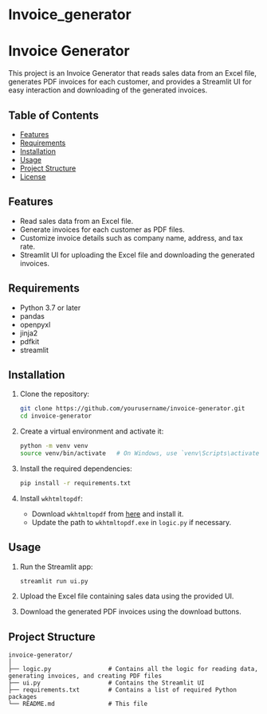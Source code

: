 # Invoice_generator
# Invoice Generator

This project is an Invoice Generator that reads sales data from an Excel file, generates PDF invoices for each customer, and provides a Streamlit UI for easy interaction and downloading of the generated invoices.

## Table of Contents

- [Features](#features)
- [Requirements](#requirements)
- [Installation](#installation)
- [Usage](#usage)
- [Project Structure](#project-structure)
- [License](#license)

## Features

- Read sales data from an Excel file.
- Generate invoices for each customer as PDF files.
- Customize invoice details such as company name, address, and tax rate.
- Streamlit UI for uploading the Excel file and downloading the generated invoices.

## Requirements

- Python 3.7 or later
- pandas
- openpyxl
- jinja2
- pdfkit
- streamlit

## Installation

1. Clone the repository:

    ```bash
    git clone https://github.com/yourusername/invoice-generator.git
    cd invoice-generator
    ```

2. Create a virtual environment and activate it:

    ```bash
    python -m venv venv
    source venv/bin/activate   # On Windows, use `venv\Scripts\activate`
    ```

3. Install the required dependencies:

    ```bash
    pip install -r requirements.txt
    ```

4. Install `wkhtmltopdf`:

    - Download `wkhtmltopdf` from [here](https://wkhtmltopdf.org/downloads.html) and install it.
    - Update the path to `wkhtmltopdf.exe` in `logic.py` if necessary.

## Usage

1. Run the Streamlit app:

    ```bash
    streamlit run ui.py
    ```

2. Upload the Excel file containing sales data using the provided UI.

3. Download the generated PDF invoices using the download buttons.

## Project Structure

```plaintext
invoice-generator/
│
├── logic.py                # Contains all the logic for reading data, generating invoices, and creating PDF files
├── ui.py                   # Contains the Streamlit UI
├── requirements.txt        # Contains a list of required Python packages
└── README.md               # This file
